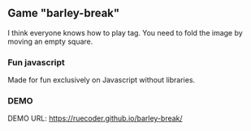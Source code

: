 ## Game "barley-break"

I think everyone knows how to play tag. You need to fold the image by moving an empty square.

### Fun javascript
Made for fun exclusively on Javascript without libraries.

### DEMO
DEMO URL: https://ruecoder.github.io/barley-break/
